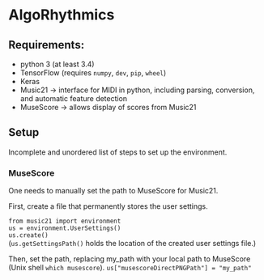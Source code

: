 # AlgoRhythmics

## Requirements:
* python 3 (at least 3.4)
* TensorFlow (requires `numpy`, `dev`, `pip`, `wheel`)
* Keras 
* Music21 -> interface for MIDI in python, including parsing, conversion, and automatic feature detection
* MuseScore -> allows display of scores from Music21


## Setup

Incomplete and unordered list of steps to set up the environment.

### MuseScore

One needs to manually set the path to MuseScore for Music21.

First, create a file that permanently stores the user settings.

`from music21 import environment`  
`us = environment.UserSettings()`  
`us.create()`  
(`us.getSettingsPath()` holds the location of the created user settings file.)


Then, set the path, replacing my_path with your local path to MuseScore (Unix shell `which musescore`).
`us["musescoreDirectPNGPath"] = "my_path"`

